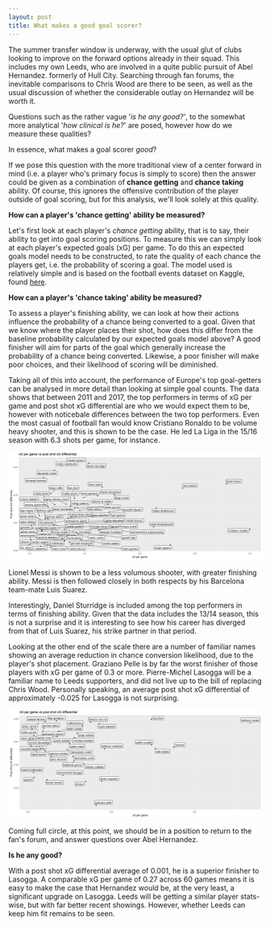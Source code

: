```yaml
---
layout: post
title: What makes a good goal scorer?
---
```


The summer transfer window is underway, with the usual glut of clubs looking to improve on the forward options already in their squad. 
This includes my own Leeds, who are involved in a quite public pursuit of Abel Hernandez. formerly of Hull City. Searching  through fan
forums, the inevitable comparisons to Chris Wood are there to be seen, as well as the usual discussion of whether the considerable outlay on Hernandez will be worth it.

Questions such as the rather vague '*is he any good?'*, to the somewhat more analytical '*how clinical is he?*' are posed, however how do we measure these qualities?

In essence, what makes a goal scorer *good*?

If we pose this question with the more traditional view of a center forward in mind (i.e. a player who's primary focus is simply to score) then the answer could be given as a combination of **chance getting**  and **chance taking** ability. Of course, this ignores the offensive contribution of the player outside of goal scoring, but for this analysis, we'll look solely at this quality.

**How can a player's 'chance getting' ability be measured?**

Let's first look at each player's *chance getting* ability, that is to say, their ability to get into goal scoring positions. To measure this we can simply look at each player's expected goals (xG) per game. To do this an expected goals model needs to be constructed, to rate the quality of each chance the players get, i.e. the probability of scoring a goal. The model used is relatively simple and is based on the football events dataset on Kaggle, found [here](https://www.kaggle.com/secareanualin/football-events).

**How can a player's 'chance taking' ability be measured?**

To assess a player's finishing ability, we can look at how their actions influence the probability of a chance being converted to a goal. Given that we know where the player places their shot, how does this differ from the baseline probability calculated by our expected goals model above? A good finisher will aim for parts of the goal which generally increase the probability of a chance being converted. Likewise, a poor finisher will make poor choices, and their likelihood of scoring will be diminished.


Taking all of this into account, the performance of Europe's top goal-getters can be analysed in more detail than looking at simple goal counts. The data shows that between 2011 and 2017, the top performers in terms of xG per game and post shot xG differential are who we would expect them to be, however with noticebale differences between the two top performers. Even the most casual of football fan would know Cristiano Ronaldo to be volume heavy shooter, and this is shown to be the case. He led La Liga in the 15/16 season with 6.3 shots per game, for instance.

![Img1](/images/xg_finishers.png "graph")

Lionel Messi is shown to be a less volumous shooter, with greater finishing ability. Messi is then followed closely in both respects by his Barcelona team-mate Luis Suarez.

Interestingly, Daniel Sturridge is included among the top performers in terms of finishing ability. Given that the data includes the 13/14 season, this is not a surprise and it is interesting to see how his career has diverged from that of Luis Suarez, his strike partner in that period.

Looking at the other end of the scale there are a number of familiar names showing an average reduction in chance conversion likelihood, due to the player's shot placement. Graziano Pelle is by far the worst finisher of those players with xG per game of 0.3 or more. Pierre-Michel Lasogga will be a familiar name to Leeds supporters, and did not live up to the bill of replacing Chris Wood. Personally speaking, an average post shot xG differential of approximately -0.025 for Lasogga is not surprising. 

![Img2](/images/xg_poor_finishers.png "graph")

Coming full circle, at this point, we should be in a position to return to the fan's forum, and answer questions over Abel Hernandez. 

**Is he any good?**

With a post shot xG differential average of 0.001, he is a superior finisher to Lasogga. A comparable xG per game of 0.27 across 60 games means it is easy to make the case that Hernandez would be, at the very least, a significant upgrade on Lasogga. Leeds will be getting a similar player stats-wise, but with far better recent showings. However, whether Leeds can keep him fit remains to be seen.
